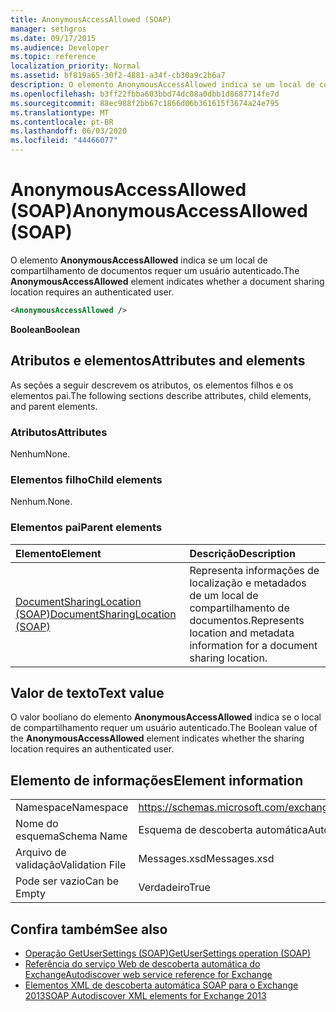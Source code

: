 ```yaml
---
title: AnonymousAccessAllowed (SOAP)
manager: sethgros
ms.date: 09/17/2015
ms.audience: Developer
ms.topic: reference
localization_priority: Normal
ms.assetid: bf819a65-30f2-4881-a34f-cb30a9c2b6a7
description: O elemento AnonymousAccessAllowed indica se um local de compartilhamento de documentos requer um usuário autenticado.
ms.openlocfilehash: b3ff22fbba603bbd74dc08a0dbb1d8687714fe7d
ms.sourcegitcommit: 88ec988f2bb67c1866d06b361615f3674a24e795
ms.translationtype: MT
ms.contentlocale: pt-BR
ms.lasthandoff: 06/03/2020
ms.locfileid: "44466077"
---
```

# <a name="anonymousaccessallowed-soap"></a><span data-ttu-id="6474b-103">AnonymousAccessAllowed (SOAP)</span><span class="sxs-lookup"><span data-stu-id="6474b-103">AnonymousAccessAllowed (SOAP)</span></span>

<span data-ttu-id="6474b-104">O elemento **AnonymousAccessAllowed** indica se um local de compartilhamento de documentos requer um usuário autenticado.</span><span class="sxs-lookup"><span data-stu-id="6474b-104">The **AnonymousAccessAllowed** element indicates whether a document sharing location requires an authenticated user.</span></span> 
  
```XML
<AnonymousAccessAllowed /> 
```

 <span data-ttu-id="6474b-105">**Boolean**</span><span class="sxs-lookup"><span data-stu-id="6474b-105">**Boolean**</span></span>
## <a name="attributes-and-elements"></a><span data-ttu-id="6474b-106">Atributos e elementos</span><span class="sxs-lookup"><span data-stu-id="6474b-106">Attributes and elements</span></span>

<span data-ttu-id="6474b-107">As seções a seguir descrevem os atributos, os elementos filhos e os elementos pai.</span><span class="sxs-lookup"><span data-stu-id="6474b-107">The following sections describe attributes, child elements, and parent elements.</span></span>
  
### <a name="attributes"></a><span data-ttu-id="6474b-108">Atributos</span><span class="sxs-lookup"><span data-stu-id="6474b-108">Attributes</span></span>

<span data-ttu-id="6474b-109">Nenhum</span><span class="sxs-lookup"><span data-stu-id="6474b-109">None.</span></span>
  
### <a name="child-elements"></a><span data-ttu-id="6474b-110">Elementos filho</span><span class="sxs-lookup"><span data-stu-id="6474b-110">Child elements</span></span>

<span data-ttu-id="6474b-111">Nenhum.</span><span class="sxs-lookup"><span data-stu-id="6474b-111">None.</span></span>
  
### <a name="parent-elements"></a><span data-ttu-id="6474b-112">Elementos pai</span><span class="sxs-lookup"><span data-stu-id="6474b-112">Parent elements</span></span>

|<span data-ttu-id="6474b-113">**Elemento**</span><span class="sxs-lookup"><span data-stu-id="6474b-113">**Element**</span></span>|<span data-ttu-id="6474b-114">**Descrição**</span><span class="sxs-lookup"><span data-stu-id="6474b-114">**Description**</span></span>|
|:-----|:-----|
|[<span data-ttu-id="6474b-115">DocumentSharingLocation (SOAP)</span><span class="sxs-lookup"><span data-stu-id="6474b-115">DocumentSharingLocation (SOAP)</span></span>](documentsharinglocation-soap.md) <br/> |<span data-ttu-id="6474b-116">Representa informações de localização e metadados de um local de compartilhamento de documentos.</span><span class="sxs-lookup"><span data-stu-id="6474b-116">Represents location and metadata information for a document sharing location.</span></span>  <br/> |
   
## <a name="text-value"></a><span data-ttu-id="6474b-117">Valor de texto</span><span class="sxs-lookup"><span data-stu-id="6474b-117">Text value</span></span>

<span data-ttu-id="6474b-118">O valor booliano do elemento **AnonymousAccessAllowed** indica se o local de compartilhamento requer um usuário autenticado.</span><span class="sxs-lookup"><span data-stu-id="6474b-118">The Boolean value of the **AnonymousAccessAllowed** element indicates whether the sharing location requires an authenticated user.</span></span> 
  
## <a name="element-information"></a><span data-ttu-id="6474b-119">Elemento de informações</span><span class="sxs-lookup"><span data-stu-id="6474b-119">Element information</span></span>

|||
|:-----|:-----|
|<span data-ttu-id="6474b-120">Namespace</span><span class="sxs-lookup"><span data-stu-id="6474b-120">Namespace</span></span>  <br/> |https://schemas.microsoft.com/exchange/2010/Autodiscover  <br/> |
|<span data-ttu-id="6474b-121">Nome do esquema</span><span class="sxs-lookup"><span data-stu-id="6474b-121">Schema Name</span></span>  <br/> |<span data-ttu-id="6474b-122">Esquema de descoberta automática</span><span class="sxs-lookup"><span data-stu-id="6474b-122">Autodiscover schema</span></span>  <br/> |
|<span data-ttu-id="6474b-123">Arquivo de validação</span><span class="sxs-lookup"><span data-stu-id="6474b-123">Validation File</span></span>  <br/> |<span data-ttu-id="6474b-124">Messages.xsd</span><span class="sxs-lookup"><span data-stu-id="6474b-124">Messages.xsd</span></span>  <br/> |
|<span data-ttu-id="6474b-125">Pode ser vazio</span><span class="sxs-lookup"><span data-stu-id="6474b-125">Can be Empty</span></span>  <br/> |<span data-ttu-id="6474b-126">Verdadeiro</span><span class="sxs-lookup"><span data-stu-id="6474b-126">True</span></span>  <br/> |
   
## <a name="see-also"></a><span data-ttu-id="6474b-127">Confira também</span><span class="sxs-lookup"><span data-stu-id="6474b-127">See also</span></span>

- [<span data-ttu-id="6474b-128">Operação GetUserSettings (SOAP)</span><span class="sxs-lookup"><span data-stu-id="6474b-128">GetUserSettings operation (SOAP)</span></span>](getusersettings-operation-soap.md)
- [<span data-ttu-id="6474b-129">Referência do serviço Web de descoberta automática do Exchange</span><span class="sxs-lookup"><span data-stu-id="6474b-129">Autodiscover web service reference for Exchange</span></span>](autodiscover-web-service-reference-for-exchange.md)
- [<span data-ttu-id="6474b-130">Elementos XML de descoberta automática SOAP para o Exchange 2013</span><span class="sxs-lookup"><span data-stu-id="6474b-130">SOAP Autodiscover XML elements for Exchange 2013</span></span>](soap-autodiscover-xml-elements-for-exchange-2013.md)

